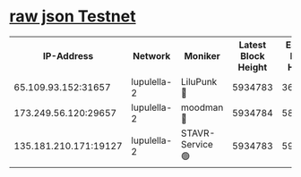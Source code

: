 [raw json Testnet](https://rpc-check.jaclalt.stavr.tech/jaclalt/rpc-jaclalt-result.json)
=

<table><tr><th>IP-Address</th><th>Network</th><th>Moniker</th><th>Latest Block Height</th><th>Earliest Block Height</th><th>Catching Up</th><th>Tx Index</th><th>Voting Power</th><th>Scan Time</th></tr><tr><td>65.109.93.152:31657</td><td>lupulella-2</td><td>LiluPunk 🔴</td><td>5934783</td><td>3688866</td><td>False</td><td>on</td><td>685133</td><td>2023-12-28T16:10:10.230658562UTC</td></tr><tr><td>173.249.56.120:29657</td><td>lupulella-2</td><td>moodman 🔴</td><td>5934784</td><td>5834784</td><td>False</td><td>off</td><td>769094</td><td>2023-12-28T16:10:16.676816817UTC</td></tr><tr><td>135.181.210.171:19127</td><td>lupulella-2</td><td>STAVR-Service 🟢</td><td>5934783</td><td>5931901</td><td>False</td><td>on</td><td>0</td><td>2023-12-28T16:10:09.910820859UTC</td></tr></table>
